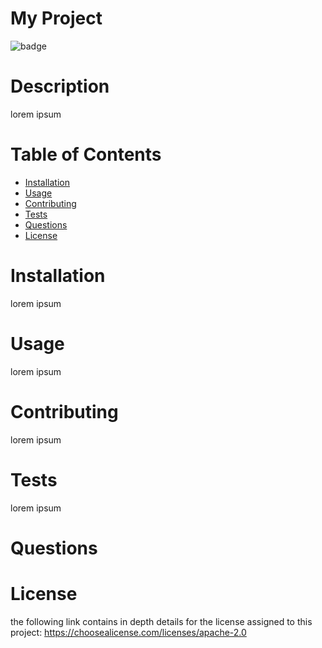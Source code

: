 # My Project
  
![badge](https://img.shields.io/static/v1?label=License&message=apache-2.0&color=blue)
  

  # Description

  lorem ipsum
  
  # Table of Contents

  * [Installation](#installation)
  * [Usage](#usage)
  * [Contributing](#contributing)
  * [Tests](#tests)
  * [Questions](#questions)
  * [License](#license)

  # Installation

  lorem ipsum 

  # Usage

  lorem ipsum

  # Contributing

  lorem ipsum

  # Tests

  lorem ipsum

  # Questions
  
# License 
the following link contains in depth details for the license assigned to this project:
[
    https://choosealicense.com/licenses/apache-2.0
    ](
    https://choosealicense.com/licenses/apache-2.0
    )



